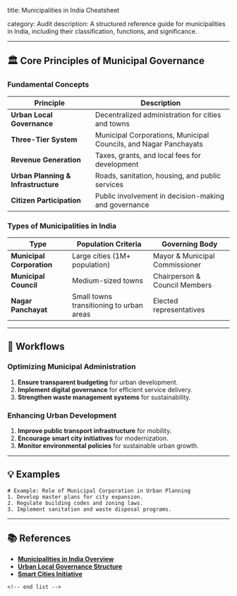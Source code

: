 title: Municipalities in India Cheatsheet

category: Audit
description: A structured reference guide for municipalities in India, including their classification, functions, and significance.

---

## 🏛 **Core Principles of Municipal Governance**

### **Fundamental Concepts**

| Principle                                 | Description                                                      |
| ----------------------------------------- | ---------------------------------------------------------------- |
| **Urban Local Governance**          | Decentralized administration for cities and towns                |
| **Three-Tier System**               | Municipal Corporations, Municipal Councils, and Nagar Panchayats |
| **Revenue Generation**              | Taxes, grants, and local fees for development                    |
| **Urban Planning & Infrastructure** | Roads, sanitation, housing, and public services                  |
| **Citizen Participation**           | Public involvement in decision-making and governance             |

### **Types of Municipalities in India**

| Type                            | Population Criteria                      | Governing Body                 |
| ------------------------------- | ---------------------------------------- | ------------------------------ |
| **Municipal Corporation** | Large cities (1M+ population)            | Mayor & Municipal Commissioner |
| **Municipal Council**     | Medium-sized towns                       | Chairperson & Council Members  |
| **Nagar Panchayat**       | Small towns transitioning to urban areas | Elected representatives        |

---

## 🔄 **Workflows**

### **Optimizing Municipal Administration**

1. **Ensure transparent budgeting** for urban development.
2. **Implement digital governance** for efficient service delivery.
3. **Strengthen waste management systems** for sustainability.

### **Enhancing Urban Development**

1. **Improve public transport infrastructure** for mobility.
2. **Encourage smart city initiatives** for modernization.
3. **Monitor environmental policies** for sustainable urban growth.

---

## 💡 **Examples**

```plaintext
# Example: Role of Municipal Corporation in Urban Planning
1. Develop master plans for city expansion.  
2. Regulate building codes and zoning laws.  
3. Implement sanitation and waste disposal programs.  
```

---

## 📚 **References**

- **[Municipalities in India Overview](https://www.downloadexcelfiles.com/in_en/download-list-municipalities-india)**
- **[Urban Local Governance Structure](https://www.excelbee.com/districts-in-india-excel-download)**
- **[Smart Cities Initiative](https://www.researchgate.net/figure/Map-and-list-of-selected-smart-cities-in-India_fig12_360374127)**

```
<!-- end list -->
```
